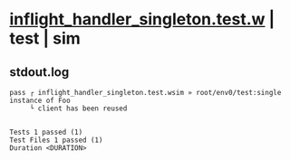 # [inflight_handler_singleton.test.w](../../../../../examples/tests/valid/inflight_handler_singleton.test.w) | test | sim

## stdout.log
```log
pass ┌ inflight_handler_singleton.test.wsim » root/env0/test:single instance of Foo
     └ client has been reused
 
 
Tests 1 passed (1)
Test Files 1 passed (1)
Duration <DURATION>
```

